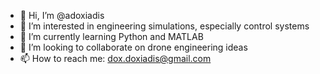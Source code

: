 - 👋 Hi, I’m @adoxiadis
- 👀 I’m interested in engineering simulations, especially control systems
- 🌱 I’m currently learning Python and MATLAB
- 💞️ I’m looking to collaborate on drone engineering ideas
- 📫 How to reach me: dox.doxiadis@gmail.com

<!---
adoxiadis/adoxiadis is a ✨ special ✨ repository because its `README.md` (this file) appears on your GitHub profile.
You can click the Preview link to take a look at your changes.
--->
